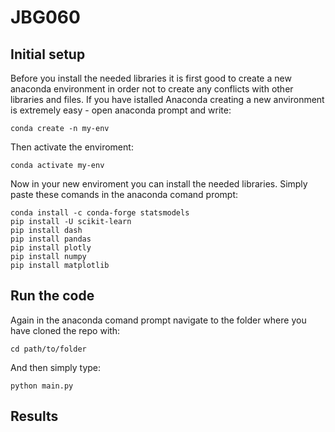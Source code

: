 # JBG060

## Initial setup
Before you install the needed libraries it is first good to create a new anaconda environment in order not to create any conflicts with other libraries and files. If you have istalled Anaconda creating a new anvironment is extremely easy - open anaconda prompt and write:
```
conda create -n my-env
```
Then activate the enviroment:
```
conda activate my-env
```
Now in your new enviroment you can install the needed libraries. Simply paste these comands in the anaconda comand prompt:
```
conda install -c conda-forge statsmodels
pip install -U scikit-learn
pip install dash
pip install pandas
pip install plotly
pip install numpy
pip install matplotlib
```
## Run the code
Again in the anaconda comand prompt navigate to the folder where you have cloned the repo with:
```
cd path/to/folder
```
And then simply type:
```
python main.py
```
## Results
